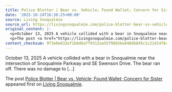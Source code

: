```yaml
---
title: Police Blotter | Bear vs. Vehicle; Found Wallet; Concern for Sister
date: '2025-10-24T16:36:25+00:00'
source: Living Snoqualmie
source_url: https://livingsnoqualmie.com/police-blotter-bear-vs-vehicle-found-wallet-concern-for-sister/?utm_source=rss&utm_medium=rss&utm_campaign=police-blotter-bear-vs-vehicle-found-wallet-concern-for-sister
original_content: |-
  <p>October 13, 2025 A vehicle collided with a bear in Snoqualmie near the intersection of Snoqualmie Parkway and SE Swenson Drive. The bear ran off. There was no damage to [&#8230;]</p>
  <p>The post <a href="https://livingsnoqualmie.com/police-blotter-bear-vs-vehicle-found-wallet-concern-for-sister/">Police Blotter | Bear vs. Vehicle; Found Wallet; Concern for Sister</a> appeared first on <a href="https://livingsnoqualmie.com">Living Snoqualmie</a>.</p>
content_checksum: 9f3e0e632ef1b6d6a7f9312aa55f98b5be840db845c1c21d1476c2e898429ab0
---
```


October 13, 2025 A vehicle collided with a bear in Snoqualmie near the intersection of Snoqualmie Parkway and SE Swenson Drive. The bear ran off. There was no damage to […]

The post [Police Blotter | Bear vs. Vehicle; Found Wallet; Concern for Sister](https://livingsnoqualmie.com/police-blotter-bear-vs-vehicle-found-wallet-concern-for-sister/) appeared first on [Living Snoqualmie](https://livingsnoqualmie.com).

